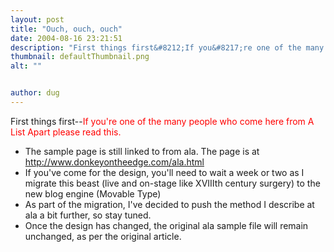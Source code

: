 ```yaml
---
layout: post
title: "Ouch, ouch, ouch"
date: 2004-08-16 23:21:51
description: "First things first&#8212;If you&#8217;re one of the many people who come here from A List Apart please read this. The sample page is still linked to from ala. The page is at http -- //www.donkeyontheedge.com/ala.html If you&#8217;ve come for the design, you&#8217;ll&#8230;"
thumbnail: defaultThumbnail.png
alt: ""


author: dug
---
```


<p>First things first--<span style="color:red" cite="http://">If you're one of the many people who come here from A List Apart please read this.</span> </p>

<ul>
<li>The sample page is still linked to from ala. The page is at <a href="http://www.donkeyontheedge.com/ala.html">http://www.donkeyontheedge.com/ala.html</a></li>
<li>If you've come for the design, you'll need to wait a week or two as I migrate this beast (live and on-stage like <span class="caps">XVIII</span>th century surgery) to the new blog engine (Movable Type)</li>
<li>As part of the migration, I've decided to push the method I describe at ala a bit further, so stay tuned.</li>
<li>Once the design has changed, the original ala sample file will remain unchanged, as per the original article.</li>
</ul>
